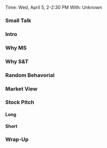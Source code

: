 Time: Wed, April 5, 2-2:30 PM
With: Unknown

### Small Talk

### Intro

### Why MS

### Why S&T

### Random Behavorial

### Market View

### Stock Pitch
#### Long

#### Short

### Wrap-Up